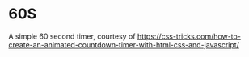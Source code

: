 # 60S
A simple 60 second timer, courtesy of https://css-tricks.com/how-to-create-an-animated-countdown-timer-with-html-css-and-javascript/
